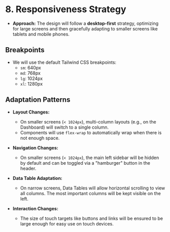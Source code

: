 # 8. Responsiveness Strategy

*   **Approach:** The design will follow a **desktop-first** strategy, optimizing for large screens and then gracefully adapting to smaller screens like tablets and mobile phones.

## Breakpoints

*   We will use the default Tailwind CSS breakpoints:
    *   `sm`: 640px
    *   `md`: 768px
    *   `lg`: 1024px
    *   `xl`: 1280px

## Adaptation Patterns

*   **Layout Changes:**
    *   On smaller screens (`< 1024px`), multi-column layouts (e.g., on the Dashboard) will switch to a single column.
    *   Components will use `flex-wrap` to automatically wrap when there is not enough space.

*   **Navigation Changes:**
    *   On smaller screens (`< 1024px`), the main left sidebar will be hidden by default and can be toggled via a "hamburger" button in the header.

*   **Data Table Adaptation:**
    *   On narrow screens, Data Tables will allow horizontal scrolling to view all columns. The most important columns will be kept visible on the left.

*   **Interaction Changes:**
    *   The size of touch targets like buttons and links will be ensured to be large enough for easy use on touch devices.
